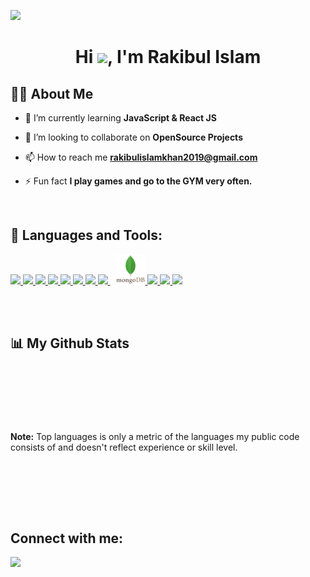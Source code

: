 
<a href="#"><img width="500px" height="auto" src="https://i.postimg.cc/1tw2vpJs/undraw-dev-productivity-umsq-removebg.png"/></a>

<h1 align="center">Hi <img src="https://raw.githubusercontent.com/MartinHeinz/MartinHeinz/master/wave.gif" width="30px">, I'm Rakibul Islam</h1>

## 🙋‍♂️ About Me

- 🌱 I’m currently learning **JavaScript & React JS**

- 👯 I’m looking to collaborate on **OpenSource Projects**

- 📫 How to reach me **rakibulislamkhan2019@gmail.com**

- ⚡ Fun fact **I play games and go to the GYM very often.**

<br />

## 🚀 Languages and Tools:

<p align="left"> 
    <a href="https://www.w3.org/html/" target="_blank"> <img src="https://img.icons8.com/color/48/000000/html-5.png"/> </a> 
    <a href="https://www.w3schools.com/css/" target="_blank"> <img src="https://img.icons8.com/color/48/000000/css3.png"/> </a> 
    <a href="https://getbootstrap.com" target="_blank"> <img src="https://img.icons8.com/color/48/000000/bootstrap.png"/> </a> 
    <a href="https://getbootstrap.com" target="_blank"> <img src="https://res.cloudinary.com/arcjet-media/image/upload/c_scale,w_256/v1608734952/z8hzeszc9eb3sp3vp3qc.jpg" height='48'/> </a> 
    <a href="https://getbootstrap.com" target="_blank"> <img src="https://upload.wikimedia.org/wikipedia/commons/thumb/4/4c/Typescript_logo_2020.svg/600px-Typescript_logo_2020.svg.png" height='48'/> </a> 
    <a href="https://developer.mozilla.org/en-US/docs/Web/JavaScript" target="_blank"> <img src="https://img.icons8.com/color/48/000000/javascript.png"/> </a> 
    <a href="https://reactjs.org/" target="_blank"> <img src="https://img.icons8.com/color/48/000000/react-native.png"/> </a>
    <a style="padding-right:8px;" href="https://nodejs.org" target="_blank"> <img src="https://img.icons8.com/color/48/000000/nodejs.png"/> </a> 
    <a href="https://www.mongodb.com/" target="_blank"> <img src="https://raw.githubusercontent.com/devicons/devicon/master/icons/mongodb/mongodb-original-wordmark.svg" alt="mongodb" width="48" height="48"/> </a> 
    <a href="https://firebase.google.com/" target="_blank"> <img src="https://img.icons8.com/color/48/000000/firebase.png"/> </a>  
    <a href="https://git-scm.com/" target="_blank"> <img src="https://img.icons8.com/color/48/000000/git.png"/> </a> 
    <a href="https://git-scm.com/" target="_blank"> <img src="https://cdn-icons-png.flaticon.com/512/25/25231.png" height="48"/> </a> 


</p>

<br />
<br />

## 📊 My Github Stats

  <br/>
    <a href="https://github.com/Rakibul-Islam-Khan/github-readme-activity-graph"><img alt="" src="https://github-readme-stats.vercel.app/api?username=Rakibul-Islam-Khan&show_icons=true&count_private=true&theme=react&hide_border=true&bg_color=0D1117" /></a>
    <br/>
  
  <br/>
    <a href="https://github.com/Rakibul-Islam-Khan/github-readme-activity-graph">
        <img title="🔥 Get streak stats for your profile at git.io/streak-stats" alt="" src="https://github-readme-streak-stats.herokuapp.com/?user=Rakibul-Islam-Khan&theme=black-ice&hide_border=true&stroke=0000&background=060A0CD0%22"/>
    </a>
      <br/>
<br/>
  <a href="https://github.com/Rakibul-Islam-Khan/github-readme-activity-graph"><img alt="" src="https://github-readme-stats.vercel.app/api/top-langs/?username=Rakibul-Islam-Khan&langs_count=8&count_private=true&layout=compact&theme=react&hide_border=true&bg_color=0D1117" /></a>
  <br/>
  <b>Note:</b> Top languages is only a metric of the languages my public code consists of and doesn't reflect experience or skill level.

<br/>
<br/>

<a href="https://github.com/Rakibul-Islam-Khan/github-readme-activity-graph"><img alt="" src="https://activity-graph.herokuapp.com/graph?username=Rakibul-Islam-Khan&bg_color=0D1117&color=5BCDEC&line=5BCDEC&point=FFFFFF&hide_border=true" /></a>

<br/>
<br/>

## Connect with me:
<p align="left">

<a href = "https://www.linkedin.com/in/rakibul-islam-khan-rik-381a86204/"><img src="https://img.icons8.com/fluent/48/000000/linkedin.png"/></a>
</p>

